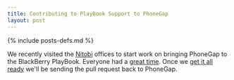 ```yaml
---
title: Contributing to PlayBook Support to PhoneGap
layout: post
---
```

{% include posts-defs.md %}

We recently visited the [Nitobi](http://www.nitobi.com) offices to start work on bringing PhoneGap to the BlackBerry PlayBook.  Everyone had a [great time](http://twitter.com/#!/confusement/status/91405586767413249).  Once we [get it all ready](https://github.com/tinyhippos/phonegap-blackberry-webworks) we'll be sending the pull request back to PhoneGap.